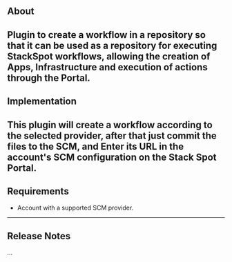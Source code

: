 ## About
Plugin to create a workflow in a repository so that it can be used as a repository for executing StackSpot workflows,
allowing the creation of Apps, Infrastructure and execution of actions through the Portal.
---
## Implementation
This plugin will create a workflow according to the selected provider, after that just commit the files to the SCM, and
Enter its URL in the account's SCM configuration on the Stack Spot Portal.
---
## Requirements
- Account with a supported SCM provider.
---
## Release Notes
...